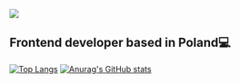 ![](https://komarev.com/ghpvc/?username=Nurmukhamed7)
## Frontend developer based in Poland💻
[![Top Langs](https://github-readme-stats.vercel.app/api/top-langs/?username=Nurmukhamed7&layout=compact)](https://github.com/Nurmukhamed7/github-readme-stats&layout=compact)
[![Anurag's GitHub stats](https://github-readme-stats.vercel.app/api?username=Nurmukhamed7&show_icons=true)](https://github.com/Nurmukhamed7/github-readme-stats&show_icons=true)
